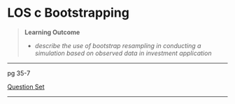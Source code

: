 # LOS c Bootstrapping

> **Learning Outcome**
> 
> - *describe the use of bootstrap resampling in conducting a simulation based on observed data in investment application*

---

pg 35-7

[Question Set](https://study.cfainstitute.org/app/cfa-program-level-i-for-august-2025#read/section/bootstrapping)

---